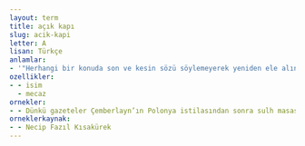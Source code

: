 ```yaml
---
layout: term
title: açık kapı
slug: acik-kapi
letter: A
lisan: Türkçe
anlamlar:
- '"Herhangi bir konuda son ve kesin sözü söylemeyerek yeniden ele alınabilmesine veya değişik öneriler sunulmasına olanak tanımak" anlamındaki açık kapı bırakmak deyiminde geçen bir söz'
ozellikler:
- - isim
  - mecaz
ornekler:
- - Dünkü gazeteler Çemberlayn’ın Polonya istilasından sonra sulh masasına oturulmak imkânını muhafaza etmek üzere nutkunda bir açık kapı bırakacağını kaydediyordu.
orneklerkaynak:
- - Necip Fazıl Kısakürek
---
```

